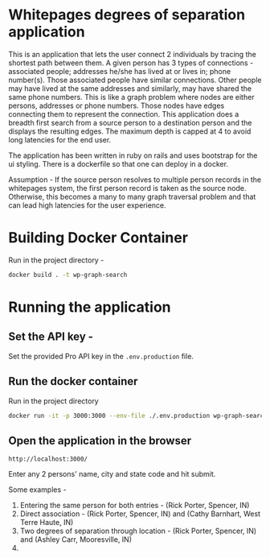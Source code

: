 # Whitepages degrees of separation application

This is an application that lets the user connect 2 individuals by tracing the shortest path between them. A given person has 3 types of connections - associated people; addresses he/she has lived at or lives in; phone number(s). Those associated people have similar connections. Other people may have lived at the same addresses and similarly, may have shared the same phone numbers. This is like a graph problem where nodes are either persons, addresses or phone numbers. Those nodes have edges connecting them to represent the connection. This application does a breadth first search from a source person to a destination person and the displays the resulting edges. The maximum depth is capped at 4 to avoid long latencies for the end user. 

The application has been written in ruby on rails and uses bootstrap for the ui styling. There is a dockerfile so that one can deploy in a docker. 

Assumption - If the source person resolves to multiple person records in the whitepages system, the first person record is taken as the source node. Otherwise, this becomes a many to many graph traversal problem and that can lead high latencies for the user experience. 


# Building Docker Container

Run in the project directory - 

```bash
docker build . -t wp-graph-search
```

# Running the application

## Set the API key - 

Set the provided Pro API key in the `.env.production` file.

## Run the docker container

Run in the project directory

```bash
docker run -it -p 3000:3000 --env-file ./.env.production wp-graph-search:latest
```

## Open the application in the browser

```
http://localhost:3000/
```

Enter any 2 persons' name, city and state code and hit submit. 

Some examples -
1. Entering the same person for both entries - (Rick Porter, Spencer, IN)
2. Direct association - (Rick Porter, Spencer, IN) and (Cathy Barnhart, West Terre Haute, IN)
2. Two degrees of separation through location - (Rick Porter, Spencer, IN) and (Ashley Carr, Mooresville, IN)
3. 
